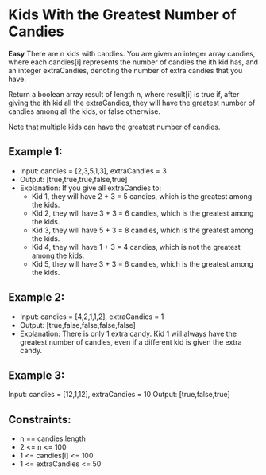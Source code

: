 # Kids With the Greatest Number of Candies

**Easy**
There are n kids with candies. You are given an integer array candies, where each candies[i] represents the number of candies the ith kid has, and an integer extraCandies, denoting the number of extra candies that you have.

Return a boolean array result of length n, where result[i] is true if, after giving the ith kid all the extraCandies, they will have the greatest number of candies among all the kids, or false otherwise.

Note that multiple kids can have the greatest number of candies.

## Example 1:
- Input: candies = [2,3,5,1,3], extraCandies = 3
- Output: [true,true,true,false,true]
- Explanation: If you give all extraCandies to:
  - Kid 1, they will have 2 + 3 = 5 candies, which is the greatest among the kids.
  - Kid 2, they will have 3 + 3 = 6 candies, which is the greatest among the kids.
  - Kid 3, they will have 5 + 3 = 8 candies, which is the greatest among the kids.
  - Kid 4, they will have 1 + 3 = 4 candies, which is not the greatest among the kids.
  - Kid 5, they will have 3 + 3 = 6 candies, which is the greatest among the kids.

## Example 2:
- Input: candies = [4,2,1,1,2], extraCandies = 1
- Output: [true,false,false,false,false]
- Explanation: There is only 1 extra candy.
Kid 1 will always have the greatest number of candies, even if a different kid is given the extra candy.

## Example 3:
Input: candies = [12,1,12], extraCandies = 10
Output: [true,false,true]

## Constraints:
- n == candies.length
- 2 <= n <= 100
- 1 <= candies[i] <= 100
- 1 <= extraCandies <= 50
